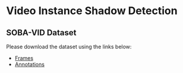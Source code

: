 # Video Instance Shadow Detection

## SOBA-VID Dataset
Please download the dataset using the links below:
- [Frames](https://mycuhk-my.sharepoint.com/:u:/g/personal/1155147234_link_cuhk_edu_hk/EU7sNL-Kk25Bg9wrirLm-qoBGQsE3W6RyLy8BPgLzugA4Q?e=9Dxfbo)
- [Annotations](https://mycuhk-my.sharepoint.com/:u:/g/personal/1155147234_link_cuhk_edu_hk/EbFInjUGCcBNtfF9AbAUk10BcMQHEIB5CbsiWKfu0D4A1w?e=iBVfVY)

